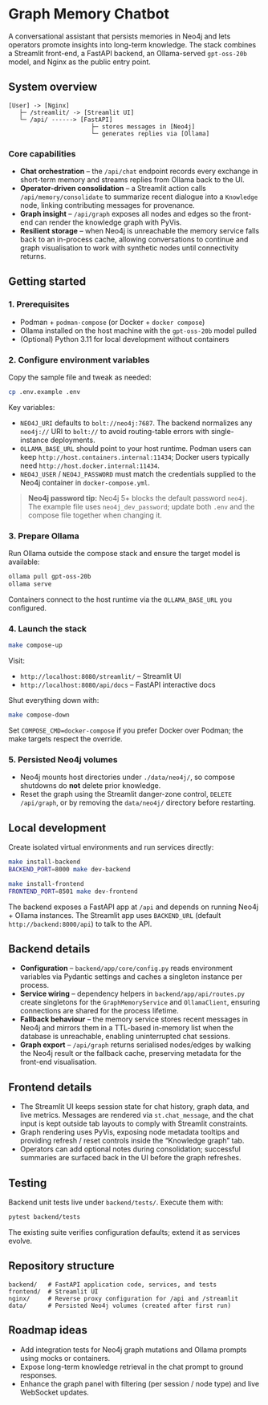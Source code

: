 # Graph Memory Chatbot

A conversational assistant that persists memories in Neo4j and lets operators promote insights into long-term knowledge. The stack combines a Streamlit front-end, a FastAPI backend, an Ollama-served `gpt-oss-20b` model, and Nginx as the public entry point.

## System overview

```
[User] -> [Nginx]
   ├─ /streamlit/ -> [Streamlit UI]
   └─ /api/ ------> [FastAPI]
                       ├─ stores messages in [Neo4j]
                       └─ generates replies via [Ollama]
```

### Core capabilities

- **Chat orchestration** – the `/api/chat` endpoint records every exchange in short-term memory and streams replies from Ollama back to the UI.
- **Operator-driven consolidation** – a Streamlit action calls `/api/memory/consolidate` to summarize recent dialogue into a `Knowledge` node, linking contributing messages for provenance.
- **Graph insight** – `/api/graph` exposes all nodes and edges so the front-end can render the knowledge graph with PyVis.
- **Resilient storage** – when Neo4j is unreachable the memory service falls back to an in-process cache, allowing conversations to continue and graph visualisation to work with synthetic nodes until connectivity returns.

## Getting started

### 1. Prerequisites

- Podman + `podman-compose` (or Docker + `docker compose`)
- Ollama installed on the host machine with the `gpt-oss-20b` model pulled
- (Optional) Python 3.11 for local development without containers

### 2. Configure environment variables

Copy the sample file and tweak as needed:

```bash
cp .env.example .env
```

Key variables:

- `NEO4J_URI` defaults to `bolt://neo4j:7687`. The backend normalizes any `neo4j://` URI to `bolt://` to avoid routing-table errors with single-instance deployments.
- `OLLAMA_BASE_URL` should point to your host runtime. Podman users can keep `http://host.containers.internal:11434`; Docker users typically need `http://host.docker.internal:11434`.
- `NEO4J_USER` / `NEO4J_PASSWORD` must match the credentials supplied to the Neo4j container in `docker-compose.yml`.

> **Neo4j password tip:** Neo4j 5+ blocks the default password `neo4j`. The example file uses `neo4j_dev_password`; update both `.env` and the compose file together when changing it.

### 3. Prepare Ollama

Run Ollama outside the compose stack and ensure the target model is available:

```bash
ollama pull gpt-oss-20b
ollama serve
```

Containers connect to the host runtime via the `OLLAMA_BASE_URL` you configured.

### 4. Launch the stack

```bash
make compose-up
```

Visit:

- `http://localhost:8080/streamlit/` – Streamlit UI
- `http://localhost:8080/api/docs` – FastAPI interactive docs

Shut everything down with:

```bash
make compose-down
```

Set `COMPOSE_CMD=docker-compose` if you prefer Docker over Podman; the make targets respect the override.

### 5. Persisted Neo4j volumes

- Neo4j mounts host directories under `./data/neo4j/`, so compose shutdowns do **not** delete prior knowledge.
- Reset the graph using the Streamlit danger-zone control, `DELETE /api/graph`, or by removing the `data/neo4j/` directory before restarting.

## Local development

Create isolated virtual environments and run services directly:

```bash
make install-backend
BACKEND_PORT=8000 make dev-backend

make install-frontend
FRONTEND_PORT=8501 make dev-frontend
```

The backend exposes a FastAPI app at `/api` and depends on running Neo4j + Ollama instances. The Streamlit app uses `BACKEND_URL` (default `http://backend:8000/api`) to talk to the API.

## Backend details

- **Configuration** – `backend/app/core/config.py` reads environment variables via Pydantic settings and caches a singleton instance per process.
- **Service wiring** – dependency helpers in `backend/app/api/routes.py` create singletons for the `GraphMemoryService` and `OllamaClient`, ensuring connections are shared for the process lifetime.
- **Fallback behaviour** – the memory service stores recent messages in Neo4j and mirrors them in a TTL-based in-memory list when the database is unreachable, enabling uninterrupted chat sessions.
- **Graph export** – `/api/graph` returns serialised nodes/edges by walking the Neo4j result or the fallback cache, preserving metadata for the front-end visualisation.

## Frontend details

- The Streamlit UI keeps session state for chat history, graph data, and live metrics. Messages are rendered via `st.chat_message`, and the chat input is kept outside tab layouts to comply with Streamlit constraints.
- Graph rendering uses PyVis, exposing node metadata tooltips and providing refresh / reset controls inside the “Knowledge graph” tab.
- Operators can add optional notes during consolidation; successful summaries are surfaced back in the UI before the graph refreshes.

## Testing

Backend unit tests live under `backend/tests/`. Execute them with:

```bash
pytest backend/tests
```

The existing suite verifies configuration defaults; extend it as services evolve.

## Repository structure

```
backend/   # FastAPI application code, services, and tests
frontend/  # Streamlit UI
nginx/     # Reverse proxy configuration for /api and /streamlit
data/      # Persisted Neo4j volumes (created after first run)
```

## Roadmap ideas

- Add integration tests for Neo4j graph mutations and Ollama prompts using mocks or containers.
- Expose long-term knowledge retrieval in the chat prompt to ground responses.
- Enhance the graph panel with filtering (per session / node type) and live WebSocket updates.
